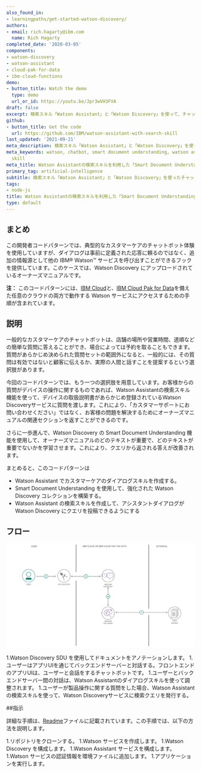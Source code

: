 ```yaml
---
also_found_in:
- learningpaths/get-started-watson-discovery/
authors:
- email: rich.hagarty@ibm.com
  name: Rich Hagarty
completed_date: '2020-03-05'
components:
- watson-discovery
- watson-assistant
- cloud-pak-for-data
- ibm-cloud-functions
demo:
- button_title: Watch the demo
  type: demo
  url_or_id: https://youtu.be/Jpr3wVH3FVA
draft: false
excerpt: 検索スキル「Watson Assistant」と「Watson Discovery」を使って、チャットボットを構築します。
github:
- button_title: Get the code
  url: https://github.com/IBM/watson-assistant-with-search-skill
last_updated: '2021-09-21'
meta_description: 検索スキル「Watson Assistant」と「Watson Discovery」を使って、チャットボットを構築します。
meta_keywords: watson, chatbot, smart document understanding, watson assistant, search
  skill
meta_title: Watson Assistantの検索スキルを利用した「Smart Document Understanding」によるカスタマーヘルプデスクの強化
primary_tag: artificial-intelligence
subtitle: 検索スキル「Watson Assistant」と「Watson Discovery」を使ったチャットボットの構築
tags:
- node-js
title: Watson Assistantの検索スキルを利用した「Smart Document Understanding」によるカスタマーヘルプデスクの強化
type: default
---
```


## まとめ

この開発者コードパターンでは、典型的なカスタマーケアのチャットボット体験を使用していますが、ダイアログは事前に定義された応答に頼るのではなく、追加の情報源として他の IBM&reg; Watson&trade; サービスを呼び出すことができるフックを提供しています。このケースでは、Watson Discovery にアップロードされているオーナーズマニュアルです。

**注：** このコードパターンには、<a href="https://www.ibm.com/cloud" target="_blank" rel="noopener noreferrer">IBM Cloud</a>と、<a href="https://www.ibm.com/products/cloud-pak-for-data" target="_blank" rel="noopener noreferrer">IBM Cloud Pak for Data</a>を備えた任意のクラウドの両方で動作する Watson サービスにアクセスするための手順が含まれています。

## 説明

一般的なカスタマーケアのチャットボットは、店舗の場所や営業時間、道順などの簡単な質問に答えることができ、場合によっては予約を取ることもできます。質問があらかじめ決められた質問セットの範囲外になると、一般的には、その質問は有効ではないと顧客に伝えるか、実際の人間と話すことを提案するという選択肢があります。

今回のコードパターンでは、もう一つの選択肢を用意しています。お客様からの質問がデバイスの操作に関するものであれば、Watson Assistantの検索スキル機能を使って、デバイスの取扱説明書があらかじめ登録されているWatson Discoveryサービスに質問を渡します。これにより、「カスタマーサポートにお問い合わせください」ではなく、お客様の問題を解決するためにオーナーズマニュアルの関連セクションを返すことができるのです。

さらに一歩進んで、Watson Discovery の Smart Document Understanding 機能を使用して、オーナーズマニュアルのどのテキストが重要で、どのテキストが重要でないかを学習させます。これにより、クエリから返される答えが改善されます。

まとめると、このコードパターンは

* Watson Assistant でカスタマーケアのダイアログスキルを作成する。
* Smart Document Understanding を使用して、強化された Watson Discovery コレクションを構築する。
* Watson Assistant の検索スキルを作成して、アシスタントダイアログが Watson Discovery にクエリを投稿できるようにする

## フロー

![SDU with Search Skill flow](images/enhance-customer-helpdesks-smart-document-understanding-assistant-search-skill.png)

1.Watson Discovery SDU を使用してドキュメントをアノテーションします。
1.ユーザーはアプリUIを通じてバックエンドサーバーと対話する。フロントエンドのアプリUIは、ユーザーと会話をするチャットボットです。
1.ユーザーとバックエンドサーバー間の対話は、Watson Assistantのダイアログスキルを使って調整されます。
1.ユーザーが製品操作に関する質問をした場合、Watson Assistantの検索スキルを使って、Watson Discoveryサービスに検索クエリを発行する。

##指示

詳細な手順は、<a href="https://github.com/IBM/watson-assistant-with-search-skill/blob/master/README.md" target="_blank" rel="noopener noreferrer">Readme</a>ファイルに記載されています。この手順では、以下の方法を説明します。

1.リポジトリをクローンする。
1.Watson サービスを作成します。
1.Watson Discovery を構成します。
1.Watson Assistant サービスを構成します。
1.Watson サービスの認証情報を環境ファイルに追加します。
1.アプリケーションを実行します。